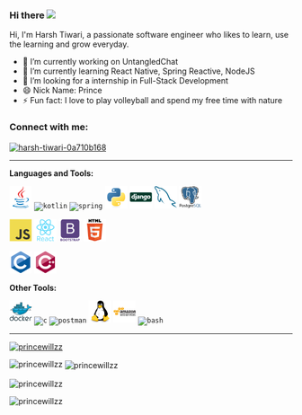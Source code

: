 ### Hi there <img src="https://raw.githubusercontent.com/MartinHeinz/MartinHeinz/master/wave.gif" width="30px">

<!-- **princewillzz/princewillzz** is a ✨ _special_ ✨ repository because its `README.md` (this file) appears on your GitHub profile. -->

Hi, I'm Harsh Tiwari, a passionate software engineer who likes to learn, use the learning and grow everyday.

-   🔭 I’m currently working on UntangledChat
-   🌱 I’m currently learning React Native, Spring Reactive, NodeJS
-   👯 I’m looking for a internship in Full-Stack Development 
    <!-- - 👯 I’m looking to collaborate on ... -->
    <!-- - 🤔 I’m looking for help with ... -->
    <!-- - 💬 Ask me about ... -->
    <!-- - 📫 How to reach me: ... -->
-   😄 Nick Name: Prince
-   ⚡ Fun fact: I love to play volleyball and spend my free time with nature

<h3 align="left">Connect with me:</h3>
<p align="left">
<a href="https://linkedin.com/in/harsh-tiwari-0a710b168" target="blank"><img align="center" src="https://cdn.jsdelivr.net/npm/simple-icons@3.0.1/icons/linkedin.svg" alt="harsh-tiwari-0a710b168" height="30" width="40" /></a>
</p>

<hr/>


**Languages and Tools:**

<code><img src="https://raw.githubusercontent.com/devicons/devicon/master/icons/java/java-original.svg" alt="c" width="40" height="40"/></code>
<code><img src="https://www.vectorlogo.zone/logos/kotlinlang/kotlinlang-icon.svg" alt="kotlin" width="40" height="40"/></code>
<code><img src="https://www.vectorlogo.zone/logos/springio/springio-icon.svg" alt="spring" width="40" height="40"/></code>
<code><img src="https://raw.githubusercontent.com/devicons/devicon/master/icons/python/python-original.svg" alt="c" width="40" height="40"/></code>
<code><img src="https://raw.githubusercontent.com/devicons/devicon/master/icons/django/django-original.svg" alt="c" width="40" height="40"/></code>
<code><img src="https://raw.githubusercontent.com/devicons/devicon/master/icons/mysql/mysql-original.svg" alt="c" width="40" height="40"/></code>
<code><img src="https://raw.githubusercontent.com/devicons/devicon/master/icons/postgresql/postgresql-original-wordmark.svg" alt="c" width="40" height="40"/></code>

<code><img src="https://raw.githubusercontent.com/devicons/devicon/master/icons/javascript/javascript-original.svg" alt="c" width="40" height="40"/></code>
<code><img src="https://raw.githubusercontent.com/devicons/devicon/master/icons/react/react-original-wordmark.svg" alt="c" width="40" height="40"/></code>
<code><img src="https://raw.githubusercontent.com/devicons/devicon/master/icons/bootstrap/bootstrap-plain-wordmark.svg" alt="bootstrap" width="40" height="40"/></code>
<code><img src="https://raw.githubusercontent.com/devicons/devicon/master/icons/html5/html5-original-wordmark.svg" alt="html5" width="40" height="40"/></code>

<code><img src="https://raw.githubusercontent.com/devicons/devicon/master/icons/c/c-original.svg" alt="c" width="40" height="40"/></code>
<code><img src="https://raw.githubusercontent.com/devicons/devicon/master/icons/cplusplus/cplusplus-original.svg" alt="c" width="40" height="40"/></code>

**Other Tools:**

<code><img src="https://raw.githubusercontent.com/devicons/devicon/master/icons/docker/docker-original-wordmark.svg" alt="c" width="40" height="40"/></code>
<code><img src="https://www.vectorlogo.zone/logos/git-scm/git-scm-icon.svg" alt="c" width="40" height="40"/></code>
<code><img src="https://www.vectorlogo.zone/logos/getpostman/getpostman-icon.svg" alt="postman" width="40" height="40"/></code>
<code><img src="https://raw.githubusercontent.com/devicons/devicon/master/icons/linux/linux-original.svg" alt="c" width="40" height="40"/></code>
<code><img src="https://raw.githubusercontent.com/devicons/devicon/master/icons/amazonwebservices/amazonwebservices-original-wordmark.svg" alt="aws" width="40" height="40"/></code>
<code><img src="https://www.vectorlogo.zone/logos/gnu_bash/gnu_bash-icon.svg" alt="bash" width="40" height="40"/></code>

<hr/>

<p align="left"> <a href="https://github.com/ryo-ma/github-profile-trophy"><img src="https://github-profile-trophy.vercel.app/?username=princewillzz" alt="princewillzz" /></a> </p>


<p><img align="left" src="https://github-readme-stats.vercel.app/api/top-langs?username=princewillzz&show_icons=true&locale=en&layout=compact" alt="princewillzz" /></p>

<p>&nbsp;<img align="center" src="https://github-readme-stats.vercel.app/api?username=princewillzz&show_icons=true&locale=en" alt="princewillzz" /></p>

<p><img align="center" src="https://github-readme-streak-stats.herokuapp.com/?user=princewillzz&" alt="princewillzz" /></p>




<p align="left"> <img src="https://komarev.com/ghpvc/?username=princewillzz&label=Profile%20views&color=0e75b6&style=flat" alt="princewillzz" /> </p>


